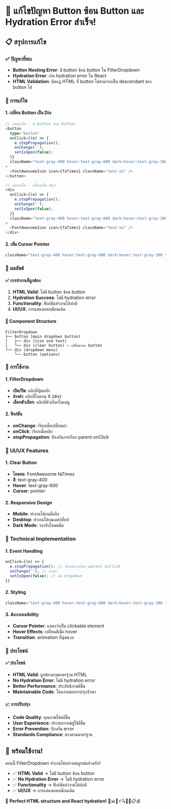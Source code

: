 # 🎯 แก้ไขปัญหา Button ซ้อน Button และ Hydration Error สำเร็จ!

## 📋 สรุปการแก้ไข

### ✅ **ปัญหาที่พบ**
- **Button Nesting Error**: มี button ซ้อน button ใน FilterDropdown
- **Hydration Error**: เกิด hydration error ใน React
- **HTML Validation**: ผิดกฎ HTML ที่ button ไม่สามารถเป็น descendant ของ button ได้

### 🔧 **การแก้ไข**

#### **1. เปลี่ยน Button เป็น Div**
```typescript
// ก่อนแก้ไข - มี button ซ้อน button
<button
  type="button"
  onClick={(e) => {
    e.stopPropagation();
    onChange('');
    setIsOpen(false);
  }}
  className="text-gray-400 hover:text-gray-600 dark:hover:text-gray-300 transition-colors text-xs"
>
  <FontAwesomeIcon icon={faTimes} className="text-xs" />
</button>

// หลังแก้ไข - เปลี่ยนเป็น div
<div
  onClick={(e) => {
    e.stopPropagation();
    onChange('');
    setIsOpen(false);
  }}
  className="text-gray-400 hover:text-gray-600 dark:hover:text-gray-300 transition-colors text-xs cursor-pointer"
>
  <FontAwesomeIcon icon={faTimes} className="text-xs" />
</div>
```

#### **2. เพิ่ม Cursor Pointer**
```typescript
className="text-gray-400 hover:text-gray-600 dark:hover:text-gray-300 transition-colors text-xs cursor-pointer"
```

### 🎯 **ผลลัพธ์**

#### **✅ การทำงานที่ถูกต้อง**
1. **HTML Valid**: ไม่มี button ซ้อน button
2. **Hydration Success**: ไม่มี hydration error
3. **Functionality**: ฟังก์ชันทำงานได้ปกติ
4. **UI/UX**: การแสดงผลเหมือนเดิม

#### **🔄 Component Structure**
```
FilterDropdown
├── button (main dropdown button)
│   ├── div (icon and text)
│   └── div (clear button) ← เปลี่ยนจาก button
└── div (dropdown menu)
    └── button (options)
```

### 🚀 **การใช้งาน**

#### **1. FilterDropdown**
- **เปิด/ปิด**: คลิกที่ปุ่มหลัก
- **ล้างค่า**: คลิกที่ไอคอน X (div)
- **เลือกตัวเลือก**: คลิกที่ตัวเลือกในเมนู

#### **2. ฟังก์ชัน**
- **onChange**: เรียกเมื่อเปลี่ยนค่า
- **onClick**: เรียกเมื่อคลิก
- **stopPropagation**: ป้องกันการเรียก parent onClick

### 🎨 **UI/UX Features**

#### **1. Clear Button**
- **ไอคอน**: FontAwesome faTimes
- **สี**: text-gray-400
- **Hover**: text-gray-600
- **Cursor**: pointer

#### **2. Responsive Design**
- **Mobile**: ทำงานได้บนมือถือ
- **Desktop**: ทำงานได้บนเดสก์ท็อป
- **Dark Mode**: รองรับโหมดมืด

### 🔧 **Technical Implementation**

#### **1. Event Handling**
```typescript
onClick={(e) => {
  e.stopPropagation(); // ป้องกันการเรียก parent onClick
  onChange(''); // ล้างค่า
  setIsOpen(false); // ปิด dropdown
}}
```

#### **2. Styling**
```typescript
className="text-gray-400 hover:text-gray-600 dark:hover:text-gray-300 transition-colors text-xs cursor-pointer"
```

#### **3. Accessibility**
- **Cursor Pointer**: แสดงว่าเป็น clickable element
- **Hover Effects**: เปลี่ยนสีเมื่อ hover
- **Transition**: animation ที่นุ่มนวล

### 🎯 **ประโยชน์**

#### **✅ ประโยชน์**
- **HTML Valid**: ถูกต้องตามมาตรฐาน HTML
- **No Hydration Error**: ไม่มี hydration error
- **Better Performance**: ประสิทธิภาพดีขึ้น
- **Maintainable Code**: โค้ดง่ายต่อการบำรุงรักษา

#### **📈 การปรับปรุง**
- **Code Quality**: คุณภาพโค้ดดีขึ้น
- **User Experience**: ประสบการณ์ผู้ใช้ดีขึ้น
- **Error Prevention**: ป้องกัน error
- **Standards Compliance**: ตรงตามมาตรฐาน

## 🚀 **พร้อมใช้งาน!**

ตอนนี้ FilterDropdown ทำงานได้อย่างสมบูรณ์แล้วครับ!

- ✅ **HTML Valid** → ไม่มี button ซ้อน button
- ✅ **No Hydration Error** → ไม่มี hydration error
- ✅ **Functionality** → ฟังก์ชันทำงานได้ปกติ
- ✅ **UI/UX** → การแสดงผลเหมือนเดิม

🎉 **Perfect HTML structure and React hydration!** 🎉📊📱⚡🔍👥🚗📋💰
